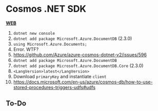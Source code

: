# Cosmos .NET SDK

[**WEB**](https://tomashubelbauer.github.io/cosmos-net-sdk)

1. `dotnet new console`
2. `dotnet add package Microsoft.Azure.DocumentDB` (2.3.0)
3. `using Microsoft.Azure.Documents;`
4. Error. WTF?
5. https://github.com/Azure/azure-cosmos-dotnet-v2/issues/596
6. `dotnet add package Microsoft.Azure.DocumentDB`
7. `dotnet add package Microsoft.Azure.DocumentDB.Core` (2.3.0)
8. `<LangVersion>latest</LangVersion>`
9. Download `primaryKey` and instantiate `client`
10. https://docs.microsoft.com/en-us/azure/cosmos-db/how-to-use-stored-procedures-triggers-udfs#udfs

## To-Do
